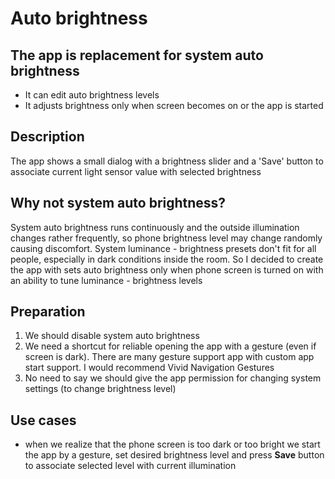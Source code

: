 # Auto brightness
## The app is replacement for system auto brightness  
- It can edit auto brightness levels  
- It adjusts brightness only when screen becomes on or the app is started
## Description
The app shows a small dialog with a brightness slider and a 'Save' button to associate current light sensor value with selected brightness  
## Why not system auto brightness?
System auto brightness runs continuously and the outside illumination changes rather frequently, so phone brightness level may change randomly causing discomfort. System luminance - brightness presets don't fit for all people, especially in dark conditions inside the room. So I decided to create the app with sets auto brightness only when phone screen is turned on with an ability to tune luminance - brightness levels       
## Preparation
1. We should disable system auto brightness
2. We need a shortcut for reliable opening the app with a gesture (even if screen is dark). There are many gesture support app with custom app start support. I would recommend 
Vivid Navigation Gestures
3. No need to say we should give the app permission for changing system settings (to change brightness level)
## Use cases
- when we realize that the phone screen is too dark or too bright we start the app by a gesture, set desired brightness level and press **Save** button to associate selected level with current illumination   

